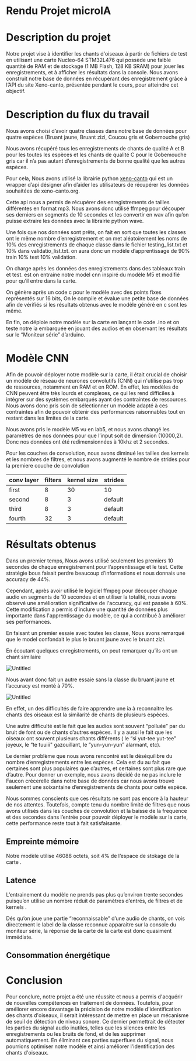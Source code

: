 # Rendu Projet microIA

# Description du projet

Notre projet vise à identifier les chants d'oiseaux à partir de fichiers de test en utilisant une carte Nucleo-64 STM32L476 qui possède une faible quantité de RAM et de stockage (1 MB Flash, 128 KB SRAM) pour jouer les enregistrements, et à afficher les résultats dans la console. Nous avons construit notre base de données en récupérant des enregistrement grâce à l’API du site Xeno-canto, présentée pendant le cours, pour atteindre cet objectif.

# Description du flux du travail

Nous avons choisi d’avoir quatre classes dans notre base de données pour quatre espèces (Bruant jaune, Bruant zizi, Coucou gris et Gobemouche gris)

Nous avons récupéré tous les enregistrements de chants de qualité A et B pour les toutes les espèces et les chants de qualité C pour le Gobemouche gris car il n’a pas autant d’enregistrements de bonne qualité que les autres espèces.

Pour cela, Nous avons utilisé la librairie python [xeno-canto](https://pypi.org/project/xeno-canto/) qui est un wrapper d’api désigner afin d’aider les utilisateurs de récupérer les données souhaitées de xeno-canto.org.

Cette api nous a permis de récupérer des enregistrements de tailles différentes en format mp3. Nous avons donc utilisé ffmpeg pour découper ses derniers en segments de 10 secondes et les convertir en wav afin qu’on puisse extraire les données avec la librairie python wave.

Une fois que nos données sont prêts, on fait en sort que toutes les classes ont le même nombre d’enregistrement et on met aléatoirement les noms de 10% des enregistrements de chaque classe dans le fichier testing_list.txt et 10% dans validatio_list.txt. on aura donc un modèle d’apprentissage de 90% train 10% test 10% validation.

On charge après les données des enregistrements dans des tableaux train et test. est on entraine notre model cnn inspiré du modèle M5 et modifié pour qu’il entre dans la carte. 

On génère après un code c pour le modèle avec des points fixes représentés sur 16 bits, On le compile et évalue une petite base de données afin de vérifiés si les résultats obtenus avec le modèle généré en c sont les même. 

En fin, on déploie notre modèle sur la carte en lançant le code .ino et on teste notre ia embarquée en jouant des audios et en observant les résultats sur le “Moniteur série” d’arduino.

# Modèle CNN

Afin de pouvoir déployer notre modèle sur la carte, il était crucial de choisir un modèle de réseau de neurones convolutifs (CNN) qui n'utilise pas trop de ressources, notamment en RAM et en ROM. En effet, les modèles de CNN peuvent être très lourds et complexes, ce qui les rend difficiles à intégrer sur des systèmes embarqués ayant des contraintes de ressources. Nous avons donc pris soin de sélectionner un modèle adapté à ces contraintes afin de pouvoir obtenir des performances raisonnables tout en restant dans les limites de la carte.

Nous avons pris le modèle M5 vu en lab5, et nous avons changé les paramètres de nos données pour que l’input soit de dimension (10000,2). Donc nos données ont été redimensionnées à 10khz et 2 secondes.

Pour les couches de convolution, nous avons diminué les tailles des kernels et les nombres de filtres, et nous avons augmenté le nombre de strides pour la premiere couche de convolution

| conv layer | filters | kernel size | strides |
| --- | --- | --- | --- |
| first | 8 | 30 | 10 |
| second | 8 | 3 | default |
| third | 8 | 3 | default |
| fourth | 32 | 3 | default |

# Résultats obtenus

Dans un premier temps, Nous avons utilisé seulement les premiers 10 secondes de chaque enregistrement pour l’apprentissage et le test. Cette stratégie bous faisait perdre beaucoup d’informations et nous donnais une accuracy de 44%.

Cependant, après avoir utilisé le logiciel ffmpeg pour découper chaque audio en segments de 10 secondes et en utiliser la totalité, nous avons observé une amélioration significative de l'accuracy, qui est passée à 60%. Cette modification a permis d'inclure une quantité de données plus importante dans l'apprentissage du modèle, ce qui a contribué à améliorer ses performances.

En faisant un premier essaie avec toutes les classe, Nous avons remarqué que le model confondait le plus le bruant jaune avec le bruant zizi.

En écoutant quelques enregistrements, on peut remarquer qu’ils ont un chant similaire

![Untitled](Rendu%20Projet%20microIA%204654df37914c493f8412a7a83eae0ef8/Untitled.png)

Nous avant donc fait un autre essaie sans la classe du bruant jaune et l’accuracy est monté à 70%.

![Untitled](Rendu%20Projet%20microIA%204654df37914c493f8412a7a83eae0ef8/Untitled%201.png)

En effet, un des difficultés de faire apprendre une ia à reconnaitre les chants des oiseaux est la similarité de chants de plusieurs espèces. 

Une autre difficulté est le fait que les audios sont souvent “polluée” par du bruit de font ou de chants d’autres espèces. Il y a aussi le fait que les oiseaux ont souvent plusieurs chants différents ( le “si yut-tee yut-tee” joyeux, le “te tuuiii" gazouillant, le “yun-yun-yun” alarmant, etc).

Le dernier problème que nous avons rencontré est le déséquilibre du nombre d’enregistrements entre les espèces. Cela est du au fait que certaines sont plus populaires que d’autres, et certaines sont plus rare  que d’autre. Pour donner un exemple, nous avons décidé de ne pas inclure le  Faucon crécerelle dans notre base de données car nous avons trouvé seulement une soixantaine d’enregistrements de chants pour cette espèce.

Nous sommes conscients que ces résultats ne sont pas encore à la hauteur de nos attentes. Toutefois, compte tenu du nombre limité de filtres que nous avons utilisés dans les couches de convolution et la baisse de la frequence et des secondes dans l’entrée pour pouvoir déployer le modèle sur la carte, cette performance reste tout à fait satisfaisante.

## Empreinte mémoire

Notre modèle utilise 46088 octets, soit 4% de l’espace de stokage de la carte .

## Latence

L’entrainement du modèle ne prends pas plus qu’environ trente secondes puisqu’on utilise un nombre réduit de paramètres d’entrés, de filtres et de kernels .

Dés qu’on joue une partie “reconnaissable” d’une audio de chants, on vois directement le label de la classe reconnue apparaitre sur la console du moniteur série, la réponse de la carte de la carte est donc quasiment immédiate.

## Consommation énergétique

# Conclusion

Pour conclure, notre projet a été une réussite et nous a permis d'acquérir de nouvelles compétences en traitement de données. Toutefois, pour améliorer encore davantage la précision de notre modèle d'identification des chants d'oiseaux, il serait intéressant de mettre en place un mécanisme de seuil de détection de niveau sonore. Ce dernier permettrait de détecter les parties du signal audio inutiles, telles que les silences entre les enregistrements ou les bruits de fond, et de les supprimer automatiquement. En éliminant ces parties superflues du signal, nous pourrions optimiser notre modèle et ainsi améliorer l'identification des chants d'oiseaux.